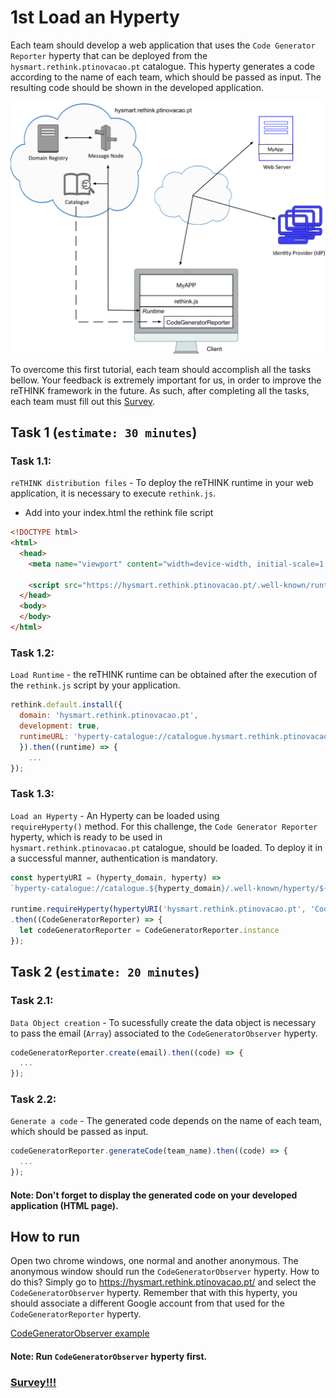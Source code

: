 # 1st Load an Hyperty

Each team should develop a web application that uses the `Code Generator Reporter` hyperty that can be deployed from the `hysmart.rethink.ptinovacao.pt` catalogue. This hyperty generates a code according to the name of each team, which should be passed as input. The resulting code should be shown in the developed application.   

![1st Challenge](./Figures/1-Tutorial.jpg)

To overcome this first tutorial, each team should accomplish all the tasks bellow. 
Your feedback is extremely important for us, in order to improve the reTHINK framework in the future. As such, after completing all the tasks, each team must fill out this [Survey](https://docs.google.com/forms/d/e/1FAIpQLSezq9Zx9ZJJXuYi5orCslXkMX6eW9wKH5Db0f2TtJKyk393yw/viewform). 

## Task 1 (`estimate: 30 minutes`)

### Task 1.1:

`reTHINK distribution files` - To deploy the reTHINK runtime in your web application, it is necessary to execute `rethink.js`. 


<!-- There are two ways to obtain this script:

* Clone the `dev-runtime-browser` repository using the following command and copy the `bin` folder into the root of your application 

```shell
# Clone the runtime-browser repository:
$ git clone --branch=develop https://github.com/reTHINK-project/dev-runtime-browser.git
```
-->

* Add into your index.html the rethink file script

```html
<!DOCTYPE html>
<html>
  <head>
    <meta name="viewport" content="width=device-width, initial-scale=1.0">

    <script src="https://hysmart.rethink.ptinovacao.pt/.well-known/runtime/rethink.js"></script> 
  </head>
  <body>
  </body>
</html> 
```

### Task 1.2:

`Load Runtime` - the reTHINK runtime can be obtained after the execution of the `rethink.js` script by your application.

```javascript
rethink.default.install({ 
  domain: 'hysmart.rethink.ptinovacao.pt',
  development: true,
  runtimeURL: 'hyperty-catalogue://catalogue.hysmart.rethink.ptinovacao.pt/.well-known/runtime/Runtime'
  }).then((runtime) => {
    ... 
});
```


### Task 1.3:

`Load an Hyperty` - An Hyperty can be loaded using `requireHyperty()` method. For this challenge, the `Code Generator Reporter` hyperty, which is ready to be used in `hysmart.rethink.ptinovacao.pt` catalogue, should be loaded. To deploy it in a successful manner, authentication is mandatory.

```javascript
const hypertyURI = (hyperty_domain, hyperty) => 
`hyperty-catalogue://catalogue.${hyperty_domain}/.well-known/hyperty/${hyperty}`;

runtime.requireHyperty(hypertyURI('hysmart.rethink.ptinovacao.pt', 'CodeGeneratorReporter'))
.then((CodeGeneratorReporter) => {
  let codeGeneratorReporter = CodeGeneratorReporter.instance
});
```

## Task 2 (`estimate: 20 minutes`)

### Task 2.1:

`Data Object creation` - To sucessfully create the data object is necessary to pass the email (`Array`) associated to the `CodeGeneratorObserver` hyperty. 

```javascript
codeGeneratorReporter.create(email).then((code) => {
  ...
});
```

### Task 2.2:

`Generate a code` - The generated code depends on the name of each team, which should be passed as input.

```javascript
codeGeneratorReporter.generateCode(team_name).then((code) => {
  ...
});
```

#### Note: Don't forget to display the generated code on your developed application (HTML page).

## How to run

Open two chrome windows, one normal and another anonymous. The anonymous window should run the `CodeGeneratorObserver` hyperty. How to do this? Simply go to https://hysmart.rethink.ptinovacao.pt/ and select the `CodeGeneratorObserver` hyperty. Remember that with this hyperty, you should associate a different Google account from that used for the `CodeGeneratorReporter` hyperty.

[CodeGeneratorObserver example](https://github.com/BernardoMG/reTHINK-Beta-Tester-Event-v2.0/blob/master/Figures/CodeGeneratorObserver.png)

#### Note: Run `CodeGeneratorObserver` hyperty first.


### [Survey!!!](https://docs.google.com/forms/d/e/1FAIpQLSezq9Zx9ZJJXuYi5orCslXkMX6eW9wKH5Db0f2TtJKyk393yw/viewform) 

